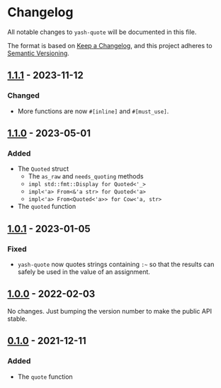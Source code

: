 # Changelog

All notable changes to `yash-quote` will be documented in this file.

The format is based on [Keep a Changelog](https://keepachangelog.com/en/1.1.0/),
and this project adheres to [Semantic Versioning](https://semver.org/spec/v2.0.0.html).

## [1.1.1] - 2023-11-12

### Changed

- More functions are now `#[inline]` and `#[must_use]`.

## [1.1.0] - 2023-05-01

### Added

- The `Quoted` struct
    - The `as_raw` and `needs_quoting` methods
    - `impl std::fmt::Display for Quoted<'_>`
    - `impl<'a> From<&'a str> for Quoted<'a>`
    - `impl<'a> From<Quoted<'a>> for Cow<'a, str>`
- The `quoted` function

## [1.0.1] - 2023-01-05

### Fixed

- `yash-quote` now quotes strings containing `:~` so that the results can safely
  be used in the value of an assignment.

## [1.0.0] - 2022-02-03

No changes. Just bumping the version number to make the public API stable.

## [0.1.0] - 2021-12-11

### Added

- The `quote` function

[1.1.1]: https://github.com/magicant/yash-rs/releases/tag/yash-quote-1.1.1
[1.1.0]: https://github.com/magicant/yash-rs/releases/tag/yash-quote-1.1.0
[1.0.1]: https://github.com/magicant/yash-rs/releases/tag/yash-quote-1.0.1
[1.0.0]: https://github.com/magicant/yash-rs/releases/tag/yash-quote-1.0.0
[0.1.0]: https://github.com/magicant/yash-rs/releases/tag/yash-quote-0.1.0
